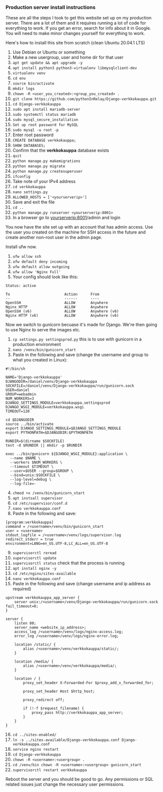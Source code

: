 ### Production server install instructions

These are all the steps I took to get this website set up on my production server. There are a lot of them and it requires running a lot of code for everything to work. If you get an error, search for info about it in Google. You will need to make minor changes yourself for everything to work.

Here's how to install this site from scratch (clean Ubuntu 20.04.1 LTS)

1. Use Debian or Ubuntu or something
2. Make a new usergroup, user and home dir for that user
3. ```apt get update && apt upgrade -y```
4. ```apt install python3 python3-virtualenv libmysqlclient-dev```
5. ```virtualenv venv```
6. ```cd env```
7. ```source bin/activate```
8. ```mkdir logs```
9. ```chown -R <user_you_created>:<group_you_created> .```
10. ```git clone https://github.com/pythonInRelay/Django-verkkokauppa.git```
11. ```cd Django-verkkokauppa```
12. ```sudo apt install mariadb-server```
13. ```sudo systemctl status mariadb```
14. ```sudo mysql_secure_installation```
15. ```Set up root password for MySQL```
16. ```sudo mysql -u root -p```
17. Enter root password
18. ```CREATE DATABASE verkkokauppa;```
19. ```SHOW DATABASES;```
20. Confirm that the **verkkokauppa** database exists
21. ```quit```
22. ```python manage.py makemigrations```
23. ```python manage.py migrate```
24. ```python manage.py createsuperuser```
25. ```ifconfig```
26. Take note of your IPv4 address
27. ```cd verkkokauppa```
28. ```nano settings.py```
29. ```ALLOWED_HOSTS = ['<yourserverip>']```
30. Save and exit the file
31. ```cd ..```
32. ```python manage.py runserver <yourserverip:8001>```
33. In a browser go to <yourserverip:8001>/admin and login

You now have the site set up with an account that has admin access.
Use the user you created on the machine for SSH access in the future and create another non-root user in the admin page.


Install ufw now.

1. ```ufw allow ssh```
2. ```ufw default deny incoming```
3. ```ufw default allow outgoing```
4. ```ufw allow 'Nginx Full'```
5. Your config should look like this:

```
Status: active

To                         Action      From
--                         ------      ----
OpenSSH                    ALLOW       Anywhere                  
Nginx HTTP                 ALLOW       Anywhere                  
OpenSSH (v6)               ALLOW       Anywhere (v6)             
Nginx HTTP (v6)            ALLOW       Anywhere (v6)
```

Now we switch to gunicorn becuase it's made for Django. We're then going to use Nginx to serve the images etc.

1. ```cp settings.py settingsprod.py``` this is to use with gunicorn in a production environment
2. ```nano /venv/bin/gunicorn_start```
3. Paste in the following and save (change the username and group to what you created in Linux):

```
#!/bin/sh

NAME='Django-verkkokauppa'
DJANGODIR=/daniel/venv/Django-verkkokauppa
SOCKFILE=/daniel/venv/Django-verkkokauppa/run/gunicorn.sock
USER=daniel
GROUP=webadmin
NUM_WORKERS=3
DJANGO_SETTINGS_MODULE=verkkokauppa.settingsprod
DJANGO_WSGI_MODULE=verkkokauppa.wsgi
TIMEOUT=120

cd $DJANGODIR
source ../bin/activate
export DJANGO_SETTINGS_MODULE=$DJANGO_SETTINGS_MODULE
export PYTHONPATH=$DJANGODIR:$PYTHONPATH

RUNDIR=$(dirname $SOCKFILE)
test -d $RUNDIR || mkdir -p $RUNDIR

exec ../bin/gunicorn ${DJANGO_WSGI_MODULE}:application \
  --name $NAME \
  --workers $NUM_WORKERS \
  --timeout $TIMEOUT \
  --user=$USER --group=$GROUP \
  --bind=unix:$SOCKFILE \
  --log-level=debug \
  --log-file=-

```

4. ```chmod +x /venv/bin/gunicorn_start```
5. ```apt instsall supervisor```
6. ```cd /etc/supervisor/conf.d```
7. ```nano verkkokauppa.conf```
8. Paste in the following and save:

```
[program:verkkokauppa]
command = /<username>/venv/bin/gunicorn_start
user = <username>
stdout_logfile = /<username>/venv/logs/supervisor.log
redirect_stderr = true
environment=LANG=en_US.UTF-8,LC_ALL=en_US.UTF-8
```

9. ```supervisorctl reread```
10. ```supervisorctl update```
11. ```supervisorctl status``` check that the process is running
12. ```apt install nginx -y```
13. ```cd /etc/nginx/sites-available```
14. ```nano verkkokauppa.conf```
15. Paste in the following and save (change username and ip address as required)

```
upstream verkkokauppa_app_server {
	server unix:/<username>/venv/Django-verkkokauppa/run/gunicorn.sock fail_timeout=0;
}

server {
	listen 80;
	server_name <website_ip_address>;
	access_log /<username>/venv/logs/nginx-access.log;
	error_log /<username>/venv/logs/nginx-error.log;

	location /static/ {
		alias /<username>/venv/verkkokauppa/static/;
	}

	location /media/ {
		alias /<username>/venv/verkkokauppa/media/;
	}

	location / {
		proxy_set_header X-Forwarded-For $proxy_add_x_forwarded_for;

		proxy_set_header Host $http_host;

		proxy_redirect off;

		if (!-f $request_filename) {
			proxy_pass http://verkkokauppa_app_server;
		}
	}
}
```

16. ```cd ../sites-enabled/```
17. ```ln -s ../sites-available/Django-verkkokauppa.conf Django-verkkokauppa.conf```
18. ```service nginx restart```
19. ```cd Django-verkkokauppa```
19. ```chown -R <username>:<usergroup> .```
20. ```cd /venv/bin chown -R <username>:<usergroup> gunicorn_start```
21. ```supervisorctl restart verkkokauppa```

Reboot the server and you should be good to go. Any permissions or SQL related issues just change the necessary user permissions.